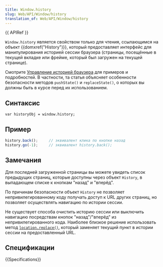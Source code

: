 ```yaml
---
title: Window.history
slug: Web/API/Window/history
translation_of: Web/API/Window/history
---
```

{{ APIRef }}

`Window.history` является свойством только для чтения, ссылающимся на объект {{domxref("History")}}, который предоставляет интерфейс для манипулирования историей сессии браузера (страницы, посещённые в текущей вкладке или фрейме, который был загружен на текущей странице).

Смотрите [Управление историей браузера](/ru/docs/Web/API/History_API) для примеров и подробностей. В частности, та статья объясняет особенности безопасности методов `pushState()` и `replaceState()`, о которых вы должны быть в курсе перед их использованием.

## Синтаксис

```
var historyObj = window.history;
```

## Пример

```js
history.back();     // эквивалент клика по кнопке назад
history.go(-1);     // эквивалент history.back();
```

## Замечания

Для последней загруженной страницы вы можете увидеть список предыдущих страниц, которые доступны через объект `History`, в выпадающем списке к кнопкам "назад" и "вперёд".

По причинам безопасности объект `History` не позволяет непривилегированному коду получать доступ к URL других страниц, но позволяет осуществлять навигацию по истории сессии.

Не существует способа очистить историю сессии или выключить навигацию посредствам кнопок "назад"/"вперёд" из непривилегированного кода. Наиболее близкое решение использовать метод [`location.replace()`](/en/DOM/window.location#replace "en/DOM/window.location#replace"), который заменяет текущий пункт в истории сессии на предоставленный URL.

## Спецификации

{{Specifications}}
